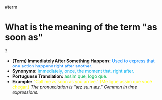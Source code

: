 #term

# What is the meaning of the term "as soon as"
?
* **(Term) Immediately After Something Happens:** <span style="color:rgb(0, 132, 255)">Used to express that one action happens right after another.</span>
* **Synonyms:** <span style="color:rgb(0, 176, 240)">immediately, once, the moment that, right after.</span>
* **Portuguese Translation:** <span style="color:rgb(0, 176, 80)">assim que, logo que.</span>
* **Example:** <span style="color:rgb(255, 255, 0)">"Call me as soon as you arrive." (Me ligue assim que você chegar.)</span>
*The pronunciation is "æz suːn æz." Common in time expressions.*
<!--SR:!2025-07-05,3,250-->
